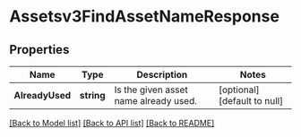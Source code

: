 # Assetsv3FindAssetNameResponse

## Properties
Name | Type | Description | Notes
------------ | ------------- | ------------- | -------------
**AlreadyUsed** | **string** | Is the given asset name already used. | [optional] [default to null]

[[Back to Model list]](../README.md#documentation-for-models) [[Back to API list]](../README.md#documentation-for-api-endpoints) [[Back to README]](../README.md)

